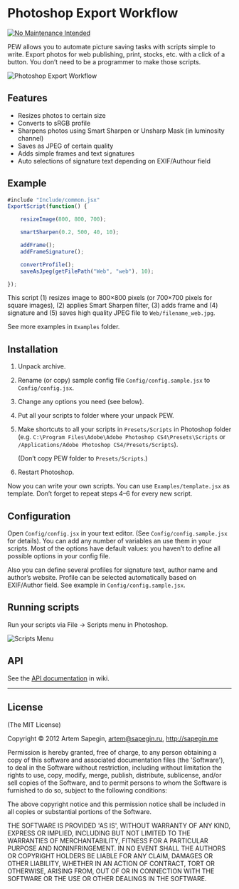 # Photoshop Export Workflow

[![No Maintenance Intended](http://unmaintained.tech/badge.svg)](http://unmaintained.tech/)


PEW allows you to automate picture saving tasks with scripts simple to write. Export photos for web publishing, print, stocks, etc. with a click of a button. You don’t need to be a programmer to make those scripts.

![Photoshop Export Workflow](http://wow.sapegin.me/1V2r3P1J041j/pew.jpg)


## Features

- Resizes photos to certain size
- Converts to sRGB profile
- Sharpens photos using Smart Sharpen or Unsharp Mask (in luminosity channel)
- Saves as JPEG of certain quality
- Adds simple frames and text signatures
- Auto selections of signature text depending on EXIF/Authour field


## Example

```javascript
#include "Include/common.jsx"
ExportScript(function() {

	resizeImage(800, 800, 700);

	smartSharpen(0.2, 500, 40, 10);

	addFrame();
	addFrameSignature();

	convertProfile();
	saveAsJpeg(getFilePath("Web", "web"), 10);

});
```

This script (1) resizes image to 800×800 pixels (or 700×700 pixels for square images), (2) applies Smart Sharpen filter, (3) adds frame and (4) signature and (5) saves high quality JPEG file to `Web/filename_web.jpg`.

See more examples in `Examples` folder.


## Installation

1. Unpack archive.

2. Rename (or copy) sample config file `Config/config.sample.jsx` to `Config/config.jsx`.

3. Change any options you need (see below).

4. Put all your scripts to folder where your unpack PEW.

5. Make shortcuts to all your scripts in `Presets/Scripts` in Photoshop folder (e.g. `C:\Program Files\Adobe\Adobe Photoshop CS4\Presets\Scripts` or `/Applications/Adobe Photoshop CS4/Presets/Scripts`).

   (Don’t copy PEW folder to `Presets/Scripts`.)

6. Restart Photoshop.

Now you can write your own scripts. You can use `Examples/template.jsx` as template. Don’t forget to repeat steps 4–6 for every new script.


## Configuration

Open `Config/config.jsx` in your text editor. (See `Config/config.sample.jsx` for details). You can add any number of variables an use them in your scripts. Most of the options have default values: you haven’t to define all possible options in your config file.

Also you can define several profiles for signature text, author name and author’s website. Profile can be selected automatically based on EXIF/Author field. See example in `Config/config.sample.jsx`.


## Running scripts

Run your scripts via File -> Scripts menu in Photoshop.

![Scripts Menu](http://wow.sapegin.me/2X3F061b2I3L/pew_menu.png)


## API

See the [API documentation](https://github.com/sapegin/PEW/wiki/Photoshop-Export-Workflow-API) in wiki.

---

## License 

(The MIT License)

Copyright © 2012 Artem Sapegin, artem@sapegin.ru, http://sapegin.me

Permission is hereby granted, free of charge, to any person obtaining
a copy of this software and associated documentation files (the
'Software'), to deal in the Software without restriction, including
without limitation the rights to use, copy, modify, merge, publish,
distribute, sublicense, and/or sell copies of the Software, and to
permit persons to whom the Software is furnished to do so, subject to
the following conditions:

The above copyright notice and this permission notice shall be
included in all copies or substantial portions of the Software.

THE SOFTWARE IS PROVIDED 'AS IS', WITHOUT WARRANTY OF ANY KIND,
EXPRESS OR IMPLIED, INCLUDING BUT NOT LIMITED TO THE WARRANTIES OF
MERCHANTABILITY, FITNESS FOR A PARTICULAR PURPOSE AND NONINFRINGEMENT.
IN NO EVENT SHALL THE AUTHORS OR COPYRIGHT HOLDERS BE LIABLE FOR ANY
CLAIM, DAMAGES OR OTHER LIABILITY, WHETHER IN AN ACTION OF CONTRACT,
TORT OR OTHERWISE, ARISING FROM, OUT OF OR IN CONNECTION WITH THE
SOFTWARE OR THE USE OR OTHER DEALINGS IN THE SOFTWARE.
